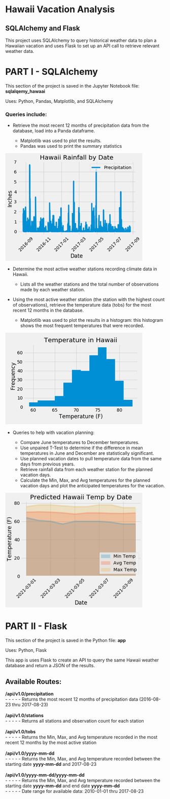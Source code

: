 # Hawaii Vacation Analysis
## SQLAlchemy and Flask


This project uses SQLAlchemy to query historical weather data to plan a Hawaiian vacation and uses Flask to set up an API call to retrieve relevant weather data.


# PART I - SQLAlchemy

This section of the project is saved in the Jupyter Notebook file: **sqlalqemy_hawaai**

Uses: Python, Pandas, Matplotlib, and SQLAlchemy

### Queries include:  
 * Retrieve the most recent 12 months of precipitation data from the database, load into a Panda dataframe.  
 
    - Matplotlib was used to plot the results.
    - Pandas was used to print the summary statistics

 ![rbd](images/rain_by_date.PNG)

 
 * Determine the most active weather stations recording climate data in Hawaii.

    - Lists all the weather stations and the total number of observations made by each weather station.

 * Using the most active weather station (the station with the highest count of observations), retrieve the temperature data (tobs) for the most recent 12 months in the database.
     - Matplotlib was used to plot the results in a histogram:  this histogram shows the most frequent temperatures that were recorded.
    
 ![tf](images/temp_freq.PNG)

  * Queries to help with vacation planning:

    - Compare June temperatures to December temperatures.
    - Use unpaired T-Test to determine if the difference in mean temperatures in June and December are statistically significant.
    - Use planned vacation dates to pull temperature data from the same days from previous years.
    - Retrieve rainfall data from each weather station for the planned vacation days.
    - Calculate the Min, Max, and Avg temperatures for the planned vacation days and plot the anticipated temperatures for the vacation.
    
![tt](images/trip_temps.PNG)

# PART II - Flask
This section of the project is saved in the Python file: **app**

Uses:  Python, Flask

This app is uses Flask to create an API to query the same Hawaii weather database and return a JSON of the results.

<h2>Available Routes:</h2>
        <strong>/api/v1.0/precipitation</strong><br>
        - - - - - Returns the most recent 12 months of precipitation data (2016-08-23 thru 2017-08-23)<br>
        <br>
        <strong>/api/v1.0/stations</strong><br>
        - - - - - Returns all stations and observation count for each station<br>
       <br>
        <strong>/api/v1.0/tobs</strong><br>
        - - - - - Returns the Min, Max, and Avg temperature recorded in the most recent 12 months by the most active station<br>
        <br>
        <strong>/api/v1.0/yyyy-mm-dd</strong><br>
        - - - - - Returns the Min, Max, and Avg temperature recorded between the starting date <strong>yyyy-mm-dd</strong> and 2017-08-23<br>
        <br>
        <strong>/api/v1.0/yyyy-mm-dd/yyyy-mm-dd</strong><br>
        - - - - - Returns the Min, Max, and Avg temperature recorded between the starting date <strong>yyyy-mm-dd</strong> and end date <strong>yyyy-mm-dd</strong><br>
        - - - - - Date range for available data:  2010-01-01 thru 2017-08-23

